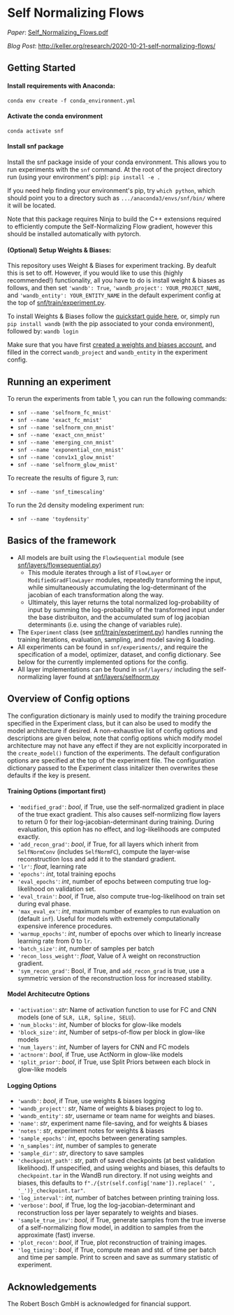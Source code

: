 # Self Normalizing Flows
*Paper*: [Self_Normalizing_Flows.pdf](https://akandykeller.github.io/papers/Self_Normalizing_Flows.pdf)

*Blog Post*: http://keller.org/research/2020-10-21-self-normalizing-flows/

## Getting Started
#### Install requirements with Anaconda:
`conda env create -f conda_environment.yml`

#### Activate the conda environment
`conda activate snf`

#### Install snf package
Install the snf package inside of your conda environment. This allows you to run experiments with the `snf` command. At the root of the project directory run (using your environment's pip):
`pip install -e .`

If you need help finding your environment's pip, try `which python`, which should point you to a directory such as `.../anaconda3/envs/snf/bin/` where it will be located.

Note that this package requires Ninja to build the C++ extensions required to efficiently compute the Self-Normalizing Flow gradient, however this should be installed automatically with pytorch.

#### (Optional) Setup Weights & Biases:
This repository uses Weight & Biases for experiment tracking. By deafult this is set to off. However, if you would like to use this (highly recommended!) functionality, all you have to do is install weight & biases as follows, and then set `'wandb': True`,  `'wandb_project': YOUR_PROJECT_NAME`, and `'wandb_entity': YOUR_ENTITY_NAME` in the default experiment config at the top of [snf/train/experiment.py](https://github.com/akandykeller/SelfNormalizingFlows/blob/master/snf/train/experiment.py).

To install Weights & Biases follow the [quickstart guide here](https://docs.wandb.com/quickstart), or, simply run `pip install wandb` (with the pip associated to your conda environment), followed by: `wandb login`

Make sure that you have first [created a weights and biases account](https://app.wandb.ai/login?signup=true), and filled in the correct `wandb_project` and `wandb_entity` in the experiment config.

## Running an experiment
To rerun the experiments from table 1, you can run the following commands:
- `snf --name 'selfnorm_fc_mnist'`
- `snf --name 'exact_fc_mnist'`
- `snf --name 'selfnorm_cnn_mnist'`
- `snf --name 'exact_cnn_mnist'`
- `snf --name 'emerging_cnn_mnist'`
- `snf --name 'exponential_cnn_mnist'`
- `snf --name 'conv1x1_glow_mnist'`
- `snf --name 'selfnorm_glow_mnist'`

To recreate the results of figure 3, run:
- `snf --name 'snf_timescaling'`

To run the 2d density modeling experiment run:
- `snf --name 'toydensity'`

## Basics of the framework
- All models are built using the `FlowSequential` module (see [snf/layers/flowsequential.py](https://github.com/akandykeller/SelfNormalizingFlows/blob/master/snf/layers/flowsequential.py))
    - This module iterates through a list of `FlowLayer` or `ModifiedGradFlowLayer` modules, repeatedly transforming the input, while simultaneously accumulating the log-determinant of the jacobian of each transformation along the way.
    - Ultimately, this layer returns the total normalized log-probability of input by summing the log-probability of the transformed input under the base distribuiton, and the accumulated sum of log jacobian determinants (i.e. using the change of variables rule).
- The `Experiment` class (see [snf/train/experiment.py](https://github.com/akandykeller/SelfNormalizingFlows/blob/master/snf/train/experiment.py)) handles running the training iterations, evaluation, sampling, and model saving & loading.
- All experiments can be found in `snf/experiments/`, and require the specification of a model, optimizer, dataset, and config dictionary. See below for the currently implemented options for the config.  
- All layer implementations can be found in `snf/layers/` including the self-normalizing layer found at [snf/layers/selfnorm.py](https://github.com/akandykeller/SelfNormalizingFlows/blob/master/snf/layers/selfnorm.py)

## Overview of Config options
The configuration dictionary is mainly used to modify the training procedure specified in the Experiment class, but it can also be used to modify the model architecture if desired. A non-exhaustive list of config options and descriptions are given below, note that config options which modify model architecture may not have any effect if they are not explicitly incorporated in the `create_model()` function of the experiments. The default configuration options are specified at the top of the experiment file. The configuration dictionary passed to the Experiment class initalizer then overwrites these defaults if the key is present.


#### Training Options (important first)
- `'modified_grad'`: *bool*, if True, use the self-normalized gradient in place of the true exact gradient. This also causes self-normlizing flow layers to return 0 for their log-jacobian-determinant during training. During evaluation, this option has no effect, and log-likelihoods are computed exactly.  
- `'add_recon_grad'`: *bool*, if True, for all layers which inherit from `SelfNormConv` (includes `SelfNormFC`), compute the layer-wise reconstruction loss and add it to the standard gradient.
- `'lr'`: *float*, learning rate
- `'epochs'`: *int*, total training epochs
- `'eval_epochs'`: *int*, number of epochs between computing true log-likelihood on validation set.
- `'eval_train'`:  *bool*, if True, also compute true-log-likelihood on train set during eval phase.
- `'max_eval_ex'`: *int*, maximum number of examples to run evaluation on (default `inf`). Useful for models with extremely computationally expensive inference procedures. 
- `'warmup_epochs'`: *int*, number of epochs over which to linearly increase learning rate from $0$ to `lr`.
- `'batch_size'`: *int*, number of samples per batch
- `'recon_loss_weight'`: *float*, Value of $\lambda$ weight on reconstruction gradient. 
- `'sym_recon_grad'`: Bool, if True, and `add_recon_grad` is true, use a symmetric version of the reconstruction loss for increased stability.

#### Model Architecutre Options
- `'activation'`: *str*: Name of activation function to use for FC and CNN models (one of `SLR, LLR, Spline, SELU`).
- `'num_blocks'`: *int*, Number of blocks for glow-like models
- `'block_size'`: *int*, Number of setps-of-flow per block in glow-like models
- `'num_layers'`: *int*, Number of layers for CNN and FC models
- `'actnorm'`: *bool*, if True, use ActNorm in glow-like models
- `'split_prior'`: *bool*, if True, use Split Priors between each block in glow-like models

#### Logging Options
- `'wandb'`: *bool*, if True, use weights & biases logging
- `'wandb_project'`: *str*, Name of weights & biases project to log to.
- `'wandb_entity'`: *str*, username or team name for weights and biases.
- `'name'`: *str*, experiment name file-saving, and for weights & biases
- `'notes'`: *str*, experiment notes for weights & biases
- `'sample_epochs'`: *int*, epochs between generating samples.
- `'n_samples'`: *int*, number of samples to generate 
- `'sample_dir'`: *str*, directory to save samples
- `'checkpoint_path'`: *str*, path of saved checkpoints (at best validation likelihood). If unspecified, and using weights and biases, this defaults to `checkpoint.tar` in the WandB run directory. If not using weights and biases, this defaults to `f"./{str(self.config['name']).replace(' ', '_')}_checkpoint.tar"`.
- `'log_interval'`: *int*, number of batches between printing training loss.
- `'verbose'`: *bool*, if True, log the log-jacobian-determinant and reconstruction loss per layer separately to weights and biases.
- `'sample_true_inv'`: *bool*, if True, generate samples from the true inverse of a self-normalizing flow model, in addition to samples from the approximate (fast) inverse.
- `'plot_recon'`: *bool*, if True, plot reconstruction of training images.
- `'log_timing'`: *bool*, if True, compute mean and std. of time per batch and time per sample. Print to screen and save as summary statistic of experiment.

## Acknowledgements
The Robert Bosch GmbH is acknowledged for financial support.
